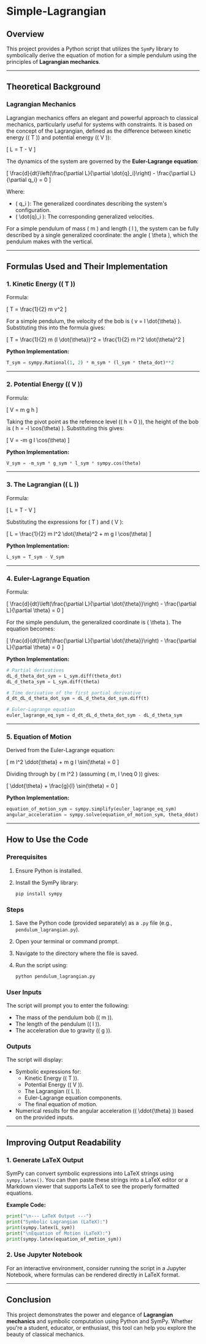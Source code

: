 # Simple-Lagrangian

## Overview

This project provides a Python script that utilizes the `SymPy` library to symbolically derive the equation of motion for a simple pendulum using the principles of **Lagrangian mechanics**.

---

## Theoretical Background

### Lagrangian Mechanics

Lagrangian mechanics offers an elegant and powerful approach to classical mechanics, particularly useful for systems with constraints. It is based on the concept of the Lagrangian, defined as the difference between kinetic energy (\( T \)) and potential energy (\( V \)):

\[
L = T - V
\]

The dynamics of the system are governed by the **Euler-Lagrange equation**:

\[
\frac{d}{dt}\left(\frac{\partial L}{\partial \dot{q}_i}\right) - \frac{\partial L}{\partial q_i} = 0
\]

Where:
- \( q_i \): The generalized coordinates describing the system's configuration.
- \( \dot{q}_i \): The corresponding generalized velocities.

For a simple pendulum of mass \( m \) and length \( l \), the system can be fully described by a single generalized coordinate: the angle \( \theta \), which the pendulum makes with the vertical.

---

## Formulas Used and Their Implementation

### 1. Kinetic Energy (\( T \))

Formula:

\[
T = \frac{1}{2} m v^2
\]

For a simple pendulum, the velocity of the bob is \( v = l \dot{\theta} \). Substituting this into the formula gives:

\[
T = \frac{1}{2} m (l \dot{\theta})^2 = \frac{1}{2} m l^2 \dot{\theta}^2
\]

**Python Implementation:**

```python
T_sym = sympy.Rational(1, 2) * m_sym * (l_sym * theta_dot)**2
```

---

### 2. Potential Energy (\( V \))

Formula:

\[
V = m g h
\]

Taking the pivot point as the reference level (\( h = 0 \)), the height of the bob is \( h = -l \cos(\theta) \). Substituting this gives:

\[
V = -m g l \cos(\theta)
\]

**Python Implementation:**

```python
V_sym = -m_sym * g_sym * l_sym * sympy.cos(theta)
```

---

### 3. The Lagrangian (\( L \))

Formula:

\[
L = T - V
\]

Substituting the expressions for \( T \) and \( V \):

\[
L = \frac{1}{2} m l^2 \dot{\theta}^2 + m g l \cos(\theta)
\]

**Python Implementation:**

```python
L_sym = T_sym - V_sym
```

---

### 4. Euler-Lagrange Equation

Formula:

\[
\frac{d}{dt}\left(\frac{\partial L}{\partial \dot{\theta}}\right) - \frac{\partial L}{\partial \theta} = 0
\]

For the simple pendulum, the generalized coordinate is \( \theta \). The equation becomes:

\[
\frac{d}{dt}\left(\frac{\partial L}{\partial \dot{\theta}}\right) - \frac{\partial L}{\partial \theta} = 0
\]

**Python Implementation:**

```python
# Partial derivatives
dL_d_theta_dot_sym = L_sym.diff(theta_dot)
dL_d_theta_sym = L_sym.diff(theta)

# Time derivative of the first partial derivative
d_dt_dL_d_theta_dot_sym = dL_d_theta_dot_sym.diff(t)

# Euler-Lagrange equation
euler_lagrange_eq_sym = d_dt_dL_d_theta_dot_sym - dL_d_theta_sym
```

---

### 5. Equation of Motion

Derived from the Euler-Lagrange equation:

\[
m l^2 \ddot{\theta} + m g l \sin(\theta) = 0
\]

Dividing through by \( m l^2 \) (assuming \( m, l \neq 0 \)) gives:

\[
\ddot{\theta} + \frac{g}{l} \sin(\theta) = 0
\]

**Python Implementation:**

```python
equation_of_motion_sym = sympy.simplify(euler_lagrange_eq_sym)
angular_acceleration = sympy.solve(equation_of_motion_sym, theta_ddot)
```

---

## How to Use the Code

### Prerequisites

1. Ensure Python is installed.
2. Install the SymPy library:

   ```bash
   pip install sympy
   ```

### Steps

1. Save the Python code (provided separately) as a `.py` file (e.g., `pendulum_lagrangian.py`).
2. Open your terminal or command prompt.
3. Navigate to the directory where the file is saved.
4. Run the script using:

   ```bash
   python pendulum_lagrangian.py
   ```

### User Inputs

The script will prompt you to enter the following:
- The mass of the pendulum bob (\( m \)).
- The length of the pendulum (\( l \)).
- The acceleration due to gravity (\( g \)).

### Outputs

The script will display:
- Symbolic expressions for:
  - Kinetic Energy (\( T \)).
  - Potential Energy (\( V \)).
  - The Lagrangian (\( L \)).
  - Euler-Lagrange equation components.
  - The final equation of motion.
- Numerical results for the angular acceleration (\( \ddot{\theta} \)) based on the provided inputs.

---

## Improving Output Readability

### 1. Generate LaTeX Output

SymPy can convert symbolic expressions into LaTeX strings using `sympy.latex()`. You can then paste these strings into a LaTeX editor or a Markdown viewer that supports LaTeX to see the properly formatted equations.

**Example Code:**

```python
print("\n--- LaTeX Output ---")
print("Symbolic Lagrangian (LaTeX):")
print(sympy.latex(L_sym))
print("\nEquation of Motion (LaTeX):")
print(sympy.latex(equation_of_motion_sym))
```

### 2. Use Jupyter Notebook

For an interactive environment, consider running the script in a Jupyter Notebook, where formulas can be rendered directly in LaTeX format.

---

## Conclusion

This project demonstrates the power and elegance of **Lagrangian mechanics** and symbolic computation using Python and SymPy. Whether you're a student, educator, or enthusiast, this tool can help you explore the beauty of classical mechanics.
